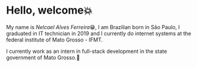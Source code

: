 # Hello, welcome💥
My name is *Nelcael Alves Ferreira*😁, I am Brazilian  born in São Paulo, I graduated in IT technician in 2019 and I currently do internet systems at the federal institute of Mato Grosso - IFMT.

I currently work as an intern in full-stack development in the state government of Mato Grosso.🤙




<!--
**nelcael07/nelcael07** is a ✨ _special_ ✨ repository because its `README.md` (this file) appears on your GitHub profile.

Here are some ideas to get you started:

- 🔭 I’m currently working on ...
- 🌱 I’m currently learning ...
- 👯 I’m looking to collaborate on ...
- 🤔 I’m looking for help with ...
- 💬 Ask me about ...
- 📫 How to reach me: ...
- 😄 Pronouns: ...
- ⚡ Fun fact: ...
-->
